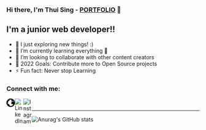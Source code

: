 ### Hi there, I'm Thui Sing - [PORTFOLIO](https://thuising-portfolio.netlify.app/) 👋 

## I'm a junior web developer!!

- 🔭 I just exploring new things! :)
- 🌱 I’m currently learning everything 🤣
- 👯 I’m looking to collaborate with other content creators
- 🥅 2022 Goals: Contribute more to Open Source projects
- ⚡ Fun fact: Never stop Learning

### Connect with me:

[<img align="left" alt="profile" width="22px" src="https://raw.githubusercontent.com/iconic/open-iconic/master/svg/globe.svg" />](https://thuising-portfolio.netlify.app/)
[<img align="left" alt="LinkedIn" width="22px" src="https://cdn.jsdelivr.net/npm/simple-icons@v3/icons/linkedin.svg" />](https://www.linkedin.com/in/thui-sing/)
[<img align="left" alt="Instagram" width="22px" src="https://cdn.jsdelivr.net/npm/simple-icons@v3/icons/instagram.svg" />](https://www.instagram.com/thui-sing)

<br />

---

![Anurag's GitHub stats](https://github-readme-stats.vercel.app/api?username=ThuiSing&show_icons=true&theme=dracula)

